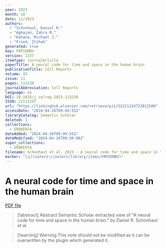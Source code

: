 ```yaml
---
year: 2023
month: 10
date: 11/2023
authors:
  - "Schonhaut, Daniel R."
  - "Aghajan, Zahra M."
  - "Kahana, Michael J."
  - "Fried, Itzhak"
generated: true
key: FRPI6MBV
version: 2237
itemType: journalArticle
paperTitle: A neural code for time and space in the human brain
publicationTitle: Cell Reports
volume: 42
issue: 11
pages: 113238
journalAbbreviation: Cell Reports
language: en
DOI: 10.1016/j.celrep.2023.113238
ISSN: 22111247
url: "https://linkinghub.elsevier.com/retrieve/pii/S2211124723012500"
accessDate: "2024-04-26T09:49:55Z"
libraryCatalog: Semantic Scholar
deleted: 1
collections:
  - ERQKEKFA
dateAdded: "2024-04-26T09:49:55Z"
dateModified: "2024-04-26T09:50:08Z"
super_collections:
  - ERQKEKFA
filename: Schonhaut et al. 2023 - A neural code for time and space in the human brain.pdf
marker: "[🇿](zotero://select/library/items/FRPI6MBV)"
---
```

# A neural code for time and space in the human brain

[PDF file](/Papers/PDFs/Schonhaut%20et%20al.%202023%20-%20A%20neural%20code%20for%20time%20and%20space%20in%20the%20human%20brain.pdf)

> [!abstract] Abstract
> Semantic Scholar extracted view of "A neural code for time and space in the human brain." by Daniel R. Schonhaut et al.

>[!warning] Warning
> This note should not be modified as it can be overwritten by the plugin which generated it.

